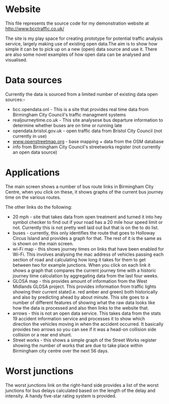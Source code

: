# Website

This file represents the source code for my demonstration website at http://www.bcctraffic.co.uk/

The site is my play space for creating prototype for potential traffic analysis service, largely making use of existing open data.The aim is to show how simple it can be to pick up on a new (open) data source and use it. There are also some novel examples of how open data can be analysed and visualised.

# Data sources

Currently the data is sourced from a limited number of existing data open sources:-
* bcc.opendata.onl - This is a site that provides real time data from Birmingham City Council's traffic managment systems
* realjourneytime.co.uk - This site analysese bus departure information to determine whether buses are on time or running late
* opendata.bristol.gov.uk - open traffic data from Bristol City Council (not currently in use)
* www.openstreetmap.org - base mapping + data from the OSM database
* info from Birmingham City Council's streetworks register (not currently an open data source)

# Applications

The main screen shows a number of bus route links in Birmingham City Centre, when you click on these, it shows graphs of the current bus journey time on the various routes.

The other links do the following:
* 20 mph - site that takes data from open treatment and turned it into hey symbol checker to find out if your road has a 20 mile hour speed limit or not. Currently this is not pretty well laid out but that is on the to do list.
* buses - currently, this only identifies the route that goes to Holloway Circus Island and provides a graph for that. The rest of it is the same as is shown on the main screen.
* wi-Fi map - this shows journey times on links that have been enabled for Wi-Fi. This involves analysing the mac address of vehicles passing each section of road and calculating how long it takes for them to get between two for example junctions. When you click on each link it shows a graph that compares the current journey time with a historic journey time calculation by aggregating data from the last four weeks.
* GLOSA map - this provides amount of information from the West Midlands GLOSA project. This provides information from traffic lights showing their current state(I.e. red amber and green) both historically and also by predicting ahead by about minute. This site goes to a number of different features of showing what the raw data looks like how the data is processed and also then links to the website that.
* arrows - this is not an open data service. This takes data from the stats 19 accident information service and processes it to show which direction the vehicles moving in when the accident occurred. It basically provides two arrows so you can see if it was a head-on collision side collision or a rear end shunt.
* Street works - this shows a simple graph of the Street Works register showing the number of works that are due to take place within Birmingham city centre over the next 56 days.

# Worst junctions
The worst  junctions link on the right-hand side provides a list of the worst junctions for bus delays calculated based on the length of the delay and intensity. A handy five-star rating system is provided.
